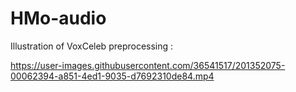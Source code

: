 # HMo-audio

Illustration of VoxCeleb preprocessing :




https://user-images.githubusercontent.com/36541517/201352075-00062394-a851-4ed1-9035-d7692310de84.mp4

